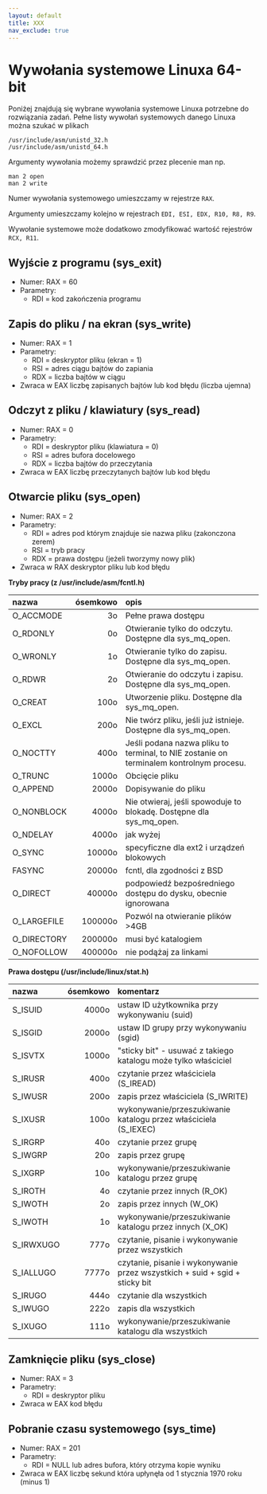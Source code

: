 ```yaml
---
layout: default
title: XXX
nav_exclude: true
---
```


# Wywołania systemowe Linuxa 64-bit

Poniżej znajdują się wybrane wywołania systemowe Linuxa potrzebne do rozwiązania zadań. 
Pełne listy wywołań systemowych danego Linuxa można szukać w plikach 
```
/usr/include/asm/unistd_32.h
/usr/include/asm/unistd_64.h
```

Argumenty wywołania możemy sprawdzić przez plecenie man np.
```
man 2 open
man 2 write
```

Numer wywołania systemowego umieszczamy w rejestrze `RAX`.

Argumenty umieszczamy kolejno w rejestrach `EDI, ESI, EDX, R10, R8, R9`.

Wywołanie systemowe może dodatkowo zmodyfikować wartość rejestrów `RCX, R11`.

## Wyjście z programu (sys_exit)
* Numer: RAX = 60
* Parametry: 
  * RDI = kod zakończenia programu


## Zapis do pliku / na ekran (sys_write)

* Numer: RAX = 1
* Parametry: 
  * RDI = deskryptor pliku (ekran = 1)
  * RSI = adres ciągu bajtów do zapiania
  * RDX = liczba bajtów w ciągu
* Zwraca w EAX liczbę zapisanych bajtów lub kod błędu (liczba ujemna)

## Odczyt z pliku / klawiatury (sys_read)

* Numer: RAX = 0
* Parametry: 
  * RDI = deskryptor pliku (klawiatura = 0)
  * RSI = adres bufora docelowego
  * RDX = liczba bajtów do przeczytania
* Zwraca w EAX liczbę przeczytanych bajtów lub kod błędu


## Otwarcie pliku (sys_open)

* Numer: RAX = 2
* Parametry: 
  * RDI = adres pod którym znajduje sie nazwa pliku (zakonczona zerem)
  * RSI = tryb pracy 
  * RDX = prawa dostępu (jeżeli tworzymy nowy plik)
* Zwraca w RAX deskryptor pliku lub kod błędu

**Tryby pracy (z /usr/include/asm/fcntl.h)**

| nazwa	   | ósemkowo	|  opis |
|:---      |       ---:|:---       | 
|O_ACCMODE | 3o        | Pełne prawa dostępu | 
|O_RDONLY  |0o         |Otwieranie tylko do odczytu. Dostępne dla sys_mq_open. |
|O_WRONLY  |1o         |Otwieranie tylko do zapisu. Dostępne dla sys_mq_open. |
|O_RDWR    |2o         |Otwieranie do odczytu i zapisu. Dostępne dla sys_mq_open. |
|O_CREAT   |100o       |Utworzenie pliku. Dostępne dla sys_mq_open. |
|O_EXCL    |200o       |Nie twórz pliku, jeśli już istnieje. Dostępne dla sys_mq_open. |
|O_NOCTTY  |400o       |Jeśli podana nazwa pliku to terminal, to NIE zostanie on terminalem kontrolnym procesu. |
|O_TRUNC   |1000o      |Obcięcie pliku |
|O_APPEND  |2000o      |Dopisywanie do pliku |
|O_NONBLOCK  |4000o    |Nie otwieraj, jeśli spowoduje to blokadę. Dostępne dla sys_mq_open. |
|O_NDELAY    |4000o    |jak wyżej |
|O_SYNC      |10000o   |specyficzne dla ext2 i urządzeń blokowych |
|FASYNC      |20000o   |fcntl, dla zgodności z BSD |
|O_DIRECT    |40000o   |podpowiedź bezpośredniego dostępu do dysku, obecnie ignorowana |
|O_LARGEFILE |100000o  |Pozwól na otwieranie plików >4GB |
|O_DIRECTORY |200000o  |musi być katalogiem |
|O_NOFOLLOW  |400000o  |nie podążaj za linkami |


**Prawa dostępu (/usr/include/linux/stat.h)**

|nazwa	  | ósemkowo| komentarz|
|:---    |     ---:|:---      |
|S_ISUID |  4000o  |ustaw ID użytkownika przy wykonywaniu (suid) |
|S_ISGID |  2000o  |ustaw ID grupy przy wykonywaniu (sgid) |
|S_ISVTX |  1000o  |"sticky bit" - usuwać z takiego katalogu może tylko właściciel |
|S_IRUSR |    400o |czytanie przez właściciela (S_IREAD) |
|S_IWUSR |    200o |zapis przez właściciela (S_IWRITE) |
|S_IXUSR |    100o |wykonywanie/przeszukiwanie katalogu przez właściciela (S_IEXEC) |
|S_IRGRP |     40o |czytanie przez grupę |
|S_IWGRP |     20o |zapis przez grupę |
|S_IXGRP |     10o |wykonywanie/przeszukiwanie katalogu przez grupę |
|S_IROTH |      4o |czytanie przez innych (R_OK) |
|S_IWOTH |      2o |zapis przez innych (W_OK) |
|S_IWOTH |      1o |wykonywanie/przeszukiwanie katalogu przez innych (X_OK) |
|S_IRWXUGO|   777o |czytanie, pisanie i wykonywanie przez wszystkich |
|S_IALLUGO | 7777o |czytanie, pisanie i wykonywanie przez wszystkich + suid + sgid + sticky bit |
|S_IRUGO |    444o |czytanie dla wszystkich |
|S_IWUGO |    222o |zapis dla wszystkich |
|S_IXUGO |    111o |wykonywanie/przeszukiwanie katalogu dla wszystkich |

## Zamknięcie pliku (sys_close)

* Numer: RAX = 3
* Parametry: 
  * RDI = deskryptor pliku
* Zwraca w EAX kod błędu

## Pobranie czasu systemowego (sys_time)

* Numer: RAX = 201
* Parametry: 
  * RDI = NULL lub adres bufora, który otrzyma kopie wyniku
* Zwraca w EAX liczbę sekund która upłynęła od 1 stycznia 1970 roku (minus 1)
